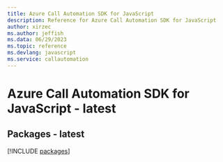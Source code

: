 ```yaml
---
title: Azure Call Automation SDK for JavaScript
description: Reference for Azure Call Automation SDK for JavaScript
author: xirzec
ms.author: jeffish
ms.data: 06/29/2023
ms.topic: reference
ms.devlang: javascript
ms.service: callautomation
---
```

# Azure Call Automation SDK for JavaScript - latest
## Packages - latest
[!INCLUDE [packages](call-automation-index.md)]